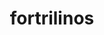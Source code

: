---
title: "fortrilinos"
layout: cache
categories: [package, develop]
meta: {"compilers": ["gcc@=10.3.0", "gcc@=11.4.0", "gcc@=9.4.0", "oneapi@=2024.2.1"], "num_specs": 24, "num_specs_by_stack": {"e4s": 7, "e4s-cray-sles": 2, "e4s-neoverse-v2": 6, "e4s-neoverse_v1": 3, "e4s-oneapi": 5, "e4s-power": 1, "root": 24}, "oss": ["sle_hpc15", "ubuntu20.04", "ubuntu22.04"], "platforms": ["linux"], "stacks": ["e4s", "e4s-cray-sles", "e4s-neoverse-v2", "e4s-neoverse_v1", "e4s-oneapi", "e4s-power", "root"], "targets": ["neoverse_v1", "neoverse_v2", "ppc64le", "x86_64_v3", "x86_64_v4"], "versions": ["2.3.0"]}
spec_details: [{"compiler": "gcc@=10.3.0", "hash": "337kexipkqacytkpn6ab3sssoprwl5k7", "os": "sle_hpc15", "platform": "linux", "size": "-", "stacks": ["e4s-cray-sles", "root"], "tarball": "https://binaries.spack.io/develop/build_cache/linux-sle_hpc15-x86_64_v4/gcc-10.3.0/fortrilinos-2.3.0/linux-sle_hpc15-x86_64_v4-gcc-10.3.0-fortrilinos-2.3.0-337kexipkqacytkpn6ab3sssoprwl5k7.spack", "target": "x86_64_v4", "variants": ["build_system=cmake", "build_type=Release", "generator=make", "~hl", "~ipo", "+shared"], "versions": ["2.3.0"]}, {"compiler": "gcc@=10.3.0", "hash": "4sxflxw5gyjzwskamna3qmp2xscftuko", "os": "sle_hpc15", "platform": "linux", "size": "-", "stacks": ["e4s-cray-sles", "root"], "tarball": "https://binaries.spack.io/develop/build_cache/linux-sle_hpc15-x86_64_v4/gcc-10.3.0/fortrilinos-2.3.0/linux-sle_hpc15-x86_64_v4-gcc-10.3.0-fortrilinos-2.3.0-4sxflxw5gyjzwskamna3qmp2xscftuko.spack", "target": "x86_64_v4", "variants": ["build_system=cmake", "build_type=Release", "generator=make", "~hl", "~ipo", "+shared"], "versions": ["2.3.0"]}, {"compiler": "gcc@=9.4.0", "hash": "ewno2j6umydk7r722ystihv4oj7yy4jo", "os": "ubuntu20.04", "platform": "linux", "size": "-", "stacks": ["e4s-power", "root"], "tarball": "https://binaries.spack.io/develop/build_cache/linux-ubuntu20.04-ppc64le/gcc-9.4.0/fortrilinos-2.3.0/linux-ubuntu20.04-ppc64le-gcc-9.4.0-fortrilinos-2.3.0-ewno2j6umydk7r722ystihv4oj7yy4jo.spack", "target": "ppc64le", "variants": ["build_system=cmake", "build_type=Release", "generator=make", "+hl", "~ipo", "+shared"], "versions": ["2.3.0"]}, {"compiler": "gcc@=11.4.0", "hash": "hwvoixtkyth7easpju5sdgl7q7yel226", "os": "ubuntu22.04", "platform": "linux", "size": "-", "stacks": ["e4s-neoverse_v1", "root"], "tarball": "https://binaries.spack.io/develop/build_cache/linux-ubuntu22.04-neoverse_v1/gcc-11.4.0/fortrilinos-2.3.0/linux-ubuntu22.04-neoverse_v1-gcc-11.4.0-fortrilinos-2.3.0-hwvoixtkyth7easpju5sdgl7q7yel226.spack", "target": "neoverse_v1", "variants": ["build_system=cmake", "build_type=Release", "generator=make", "+hl", "~ipo", "+shared"], "versions": ["2.3.0"]}, {"compiler": "gcc@=11.4.0", "hash": "iob3hul5nfqobepy47qmog6du3jsxisc", "os": "ubuntu22.04", "platform": "linux", "size": "-", "stacks": ["e4s-neoverse_v1", "root"], "tarball": "https://binaries.spack.io/develop/build_cache/linux-ubuntu22.04-neoverse_v1/gcc-11.4.0/fortrilinos-2.3.0/linux-ubuntu22.04-neoverse_v1-gcc-11.4.0-fortrilinos-2.3.0-iob3hul5nfqobepy47qmog6du3jsxisc.spack", "target": "neoverse_v1", "variants": ["build_system=cmake", "build_type=Release", "generator=make", "+hl", "~ipo", "+shared"], "versions": ["2.3.0"]}, {"compiler": "gcc@=11.4.0", "hash": "la74yuom4sf6t63iqpafa7kla6khf4l2", "os": "ubuntu22.04", "platform": "linux", "size": "-", "stacks": ["e4s-neoverse_v1", "root"], "tarball": "https://binaries.spack.io/develop/build_cache/linux-ubuntu22.04-neoverse_v1/gcc-11.4.0/fortrilinos-2.3.0/linux-ubuntu22.04-neoverse_v1-gcc-11.4.0-fortrilinos-2.3.0-la74yuom4sf6t63iqpafa7kla6khf4l2.spack", "target": "neoverse_v1", "variants": ["build_system=cmake", "build_type=Release", "generator=make", "+hl", "~ipo", "+shared"], "versions": ["2.3.0"]}, {"compiler": "gcc@=11.4.0", "hash": "2lyzinqri5rzwkhn4mtsq6y23hsnsehn", "os": "ubuntu22.04", "platform": "linux", "size": "-", "stacks": ["e4s-neoverse-v2", "root"], "tarball": "https://binaries.spack.io/develop/build_cache/linux-ubuntu22.04-neoverse_v2/gcc-11.4.0/fortrilinos-2.3.0/linux-ubuntu22.04-neoverse_v2-gcc-11.4.0-fortrilinos-2.3.0-2lyzinqri5rzwkhn4mtsq6y23hsnsehn.spack", "target": "neoverse_v2", "variants": ["build_system=cmake", "build_type=Release", "generator=make", "+hl", "~ipo", "+shared"], "versions": ["2.3.0"]}, {"compiler": "gcc@=11.4.0", "hash": "4sbwyr6i6qd65ekhr7mcp4s27s3xtg7y", "os": "ubuntu22.04", "platform": "linux", "size": "-", "stacks": ["e4s-neoverse-v2", "root"], "tarball": "https://binaries.spack.io/develop/build_cache/linux-ubuntu22.04-neoverse_v2/gcc-11.4.0/fortrilinos-2.3.0/linux-ubuntu22.04-neoverse_v2-gcc-11.4.0-fortrilinos-2.3.0-4sbwyr6i6qd65ekhr7mcp4s27s3xtg7y.spack", "target": "neoverse_v2", "variants": ["build_system=cmake", "build_type=Release", "generator=make", "+hl", "~ipo", "+shared"], "versions": ["2.3.0"]}, {"compiler": "gcc@=11.4.0", "hash": "6dh24xyagxlwq3llgmd5mkhhydr74pox", "os": "ubuntu22.04", "platform": "linux", "size": "-", "stacks": ["e4s-neoverse-v2", "root"], "tarball": "https://binaries.spack.io/develop/build_cache/linux-ubuntu22.04-neoverse_v2/gcc-11.4.0/fortrilinos-2.3.0/linux-ubuntu22.04-neoverse_v2-gcc-11.4.0-fortrilinos-2.3.0-6dh24xyagxlwq3llgmd5mkhhydr74pox.spack", "target": "neoverse_v2", "variants": ["build_system=cmake", "build_type=Release", "generator=make", "+hl", "~ipo", "+shared"], "versions": ["2.3.0"]}, {"compiler": "gcc@=11.4.0", "hash": "dx5e2bjybn65m77vyi2fzms3gez7nyju", "os": "ubuntu22.04", "platform": "linux", "size": "-", "stacks": ["e4s-neoverse-v2", "root"], "tarball": "https://binaries.spack.io/develop/build_cache/linux-ubuntu22.04-neoverse_v2/gcc-11.4.0/fortrilinos-2.3.0/linux-ubuntu22.04-neoverse_v2-gcc-11.4.0-fortrilinos-2.3.0-dx5e2bjybn65m77vyi2fzms3gez7nyju.spack", "target": "neoverse_v2", "variants": ["build_system=cmake", "build_type=Release", "generator=make", "+hl", "~ipo", "+shared"], "versions": ["2.3.0"]}, {"compiler": "gcc@=11.4.0", "hash": "nbqi2qo2mje3cznx3pss5ekmumsshbgj", "os": "ubuntu22.04", "platform": "linux", "size": "-", "stacks": ["e4s-neoverse-v2", "root"], "tarball": "https://binaries.spack.io/develop/build_cache/linux-ubuntu22.04-neoverse_v2/gcc-11.4.0/fortrilinos-2.3.0/linux-ubuntu22.04-neoverse_v2-gcc-11.4.0-fortrilinos-2.3.0-nbqi2qo2mje3cznx3pss5ekmumsshbgj.spack", "target": "neoverse_v2", "variants": ["build_system=cmake", "build_type=Release", "generator=make", "+hl", "~ipo", "+shared"], "versions": ["2.3.0"]}, {"compiler": "gcc@=11.4.0", "hash": "qxygkafgbbqnqhouzyp6ca4kekcl35zz", "os": "ubuntu22.04", "platform": "linux", "size": "-", "stacks": ["e4s-neoverse-v2", "root"], "tarball": "https://binaries.spack.io/develop/build_cache/linux-ubuntu22.04-neoverse_v2/gcc-11.4.0/fortrilinos-2.3.0/linux-ubuntu22.04-neoverse_v2-gcc-11.4.0-fortrilinos-2.3.0-qxygkafgbbqnqhouzyp6ca4kekcl35zz.spack", "target": "neoverse_v2", "variants": ["build_system=cmake", "build_type=Release", "generator=make", "+hl", "~ipo", "+shared"], "versions": ["2.3.0"]}, {"compiler": "gcc@=11.4.0", "hash": "37kgpnf6lcr46cgxka4jy57vcqrhpm3r", "os": "ubuntu22.04", "platform": "linux", "size": "-", "stacks": ["e4s", "root"], "tarball": "https://binaries.spack.io/develop/build_cache/linux-ubuntu22.04-x86_64_v3/gcc-11.4.0/fortrilinos-2.3.0/linux-ubuntu22.04-x86_64_v3-gcc-11.4.0-fortrilinos-2.3.0-37kgpnf6lcr46cgxka4jy57vcqrhpm3r.spack", "target": "x86_64_v3", "variants": ["build_system=cmake", "build_type=Release", "generator=make", "+hl", "~ipo", "+shared"], "versions": ["2.3.0"]}, {"compiler": "gcc@=11.4.0", "hash": "bwzroa2mpzioxkwcqzd6gipk3xafedm4", "os": "ubuntu22.04", "platform": "linux", "size": "-", "stacks": ["e4s", "root"], "tarball": "https://binaries.spack.io/develop/build_cache/linux-ubuntu22.04-x86_64_v3/gcc-11.4.0/fortrilinos-2.3.0/linux-ubuntu22.04-x86_64_v3-gcc-11.4.0-fortrilinos-2.3.0-bwzroa2mpzioxkwcqzd6gipk3xafedm4.spack", "target": "x86_64_v3", "variants": ["build_system=cmake", "build_type=Release", "generator=make", "+hl", "~ipo", "+shared"], "versions": ["2.3.0"]}, {"compiler": "gcc@=11.4.0", "hash": "chdldbrjhgkqko2eqajpqilkxj2x5frr", "os": "ubuntu22.04", "platform": "linux", "size": "-", "stacks": ["e4s", "root"], "tarball": "https://binaries.spack.io/develop/build_cache/linux-ubuntu22.04-x86_64_v3/gcc-11.4.0/fortrilinos-2.3.0/linux-ubuntu22.04-x86_64_v3-gcc-11.4.0-fortrilinos-2.3.0-chdldbrjhgkqko2eqajpqilkxj2x5frr.spack", "target": "x86_64_v3", "variants": ["build_system=cmake", "build_type=Release", "generator=make", "+hl", "~ipo", "+shared"], "versions": ["2.3.0"]}, {"compiler": "gcc@=11.4.0", "hash": "ljs3vj2psf6mpckmjwhwwl4bh3s3ixwr", "os": "ubuntu22.04", "platform": "linux", "size": "-", "stacks": ["e4s", "root"], "tarball": "https://binaries.spack.io/develop/build_cache/linux-ubuntu22.04-x86_64_v3/gcc-11.4.0/fortrilinos-2.3.0/linux-ubuntu22.04-x86_64_v3-gcc-11.4.0-fortrilinos-2.3.0-ljs3vj2psf6mpckmjwhwwl4bh3s3ixwr.spack", "target": "x86_64_v3", "variants": ["build_system=cmake", "build_type=Release", "generator=make", "+hl", "~ipo", "+shared"], "versions": ["2.3.0"]}, {"compiler": "gcc@=11.4.0", "hash": "qjpcxnhumay5ieeu6k3n6amsw4myxhro", "os": "ubuntu22.04", "platform": "linux", "size": "-", "stacks": ["e4s", "root"], "tarball": "https://binaries.spack.io/develop/build_cache/linux-ubuntu22.04-x86_64_v3/gcc-11.4.0/fortrilinos-2.3.0/linux-ubuntu22.04-x86_64_v3-gcc-11.4.0-fortrilinos-2.3.0-qjpcxnhumay5ieeu6k3n6amsw4myxhro.spack", "target": "x86_64_v3", "variants": ["build_system=cmake", "build_type=Release", "generator=make", "+hl", "~ipo", "+shared"], "versions": ["2.3.0"]}, {"compiler": "gcc@=11.4.0", "hash": "x3jczmlcdmslwr526ft5laktr6yps4gj", "os": "ubuntu22.04", "platform": "linux", "size": "-", "stacks": ["e4s", "root"], "tarball": "https://binaries.spack.io/develop/build_cache/linux-ubuntu22.04-x86_64_v3/gcc-11.4.0/fortrilinos-2.3.0/linux-ubuntu22.04-x86_64_v3-gcc-11.4.0-fortrilinos-2.3.0-x3jczmlcdmslwr526ft5laktr6yps4gj.spack", "target": "x86_64_v3", "variants": ["build_system=cmake", "build_type=Release", "generator=make", "+hl", "~ipo", "+shared"], "versions": ["2.3.0"]}, {"compiler": "gcc@=11.4.0", "hash": "ytcvc2gm2rycvkmqvktdiybkczuzmeqo", "os": "ubuntu22.04", "platform": "linux", "size": "-", "stacks": ["e4s", "root"], "tarball": "https://binaries.spack.io/develop/build_cache/linux-ubuntu22.04-x86_64_v3/gcc-11.4.0/fortrilinos-2.3.0/linux-ubuntu22.04-x86_64_v3-gcc-11.4.0-fortrilinos-2.3.0-ytcvc2gm2rycvkmqvktdiybkczuzmeqo.spack", "target": "x86_64_v3", "variants": ["build_system=cmake", "build_type=Release", "generator=make", "+hl", "~ipo", "+shared"], "versions": ["2.3.0"]}, {"compiler": "oneapi@=2024.2.1", "hash": "cnltrknfai7xmzq5strlap44ke5wflfm", "os": "ubuntu22.04", "platform": "linux", "size": "-", "stacks": ["e4s-oneapi", "root"], "tarball": "https://binaries.spack.io/develop/build_cache/linux-ubuntu22.04-x86_64_v3/oneapi-2024.2.1/fortrilinos-2.3.0/linux-ubuntu22.04-x86_64_v3-oneapi-2024.2.1-fortrilinos-2.3.0-cnltrknfai7xmzq5strlap44ke5wflfm.spack", "target": "x86_64_v3", "variants": ["build_system=cmake", "build_type=Release", "generator=make", "+hl", "~ipo", "+shared"], "versions": ["2.3.0"]}, {"compiler": "oneapi@=2024.2.1", "hash": "cszuuscrkxabkvfiwo7iotx65idg37st", "os": "ubuntu22.04", "platform": "linux", "size": "-", "stacks": ["e4s-oneapi", "root"], "tarball": "https://binaries.spack.io/develop/build_cache/linux-ubuntu22.04-x86_64_v3/oneapi-2024.2.1/fortrilinos-2.3.0/linux-ubuntu22.04-x86_64_v3-oneapi-2024.2.1-fortrilinos-2.3.0-cszuuscrkxabkvfiwo7iotx65idg37st.spack", "target": "x86_64_v3", "variants": ["build_system=cmake", "build_type=Release", "generator=make", "+hl", "~ipo", "+shared"], "versions": ["2.3.0"]}, {"compiler": "oneapi@=2024.2.1", "hash": "ixyar2equ4p6njglzzgmgvfrldxcrajs", "os": "ubuntu22.04", "platform": "linux", "size": "-", "stacks": ["e4s-oneapi", "root"], "tarball": "https://binaries.spack.io/develop/build_cache/linux-ubuntu22.04-x86_64_v3/oneapi-2024.2.1/fortrilinos-2.3.0/linux-ubuntu22.04-x86_64_v3-oneapi-2024.2.1-fortrilinos-2.3.0-ixyar2equ4p6njglzzgmgvfrldxcrajs.spack", "target": "x86_64_v3", "variants": ["build_system=cmake", "build_type=Release", "generator=make", "+hl", "~ipo", "+shared"], "versions": ["2.3.0"]}, {"compiler": "oneapi@=2024.2.1", "hash": "l6kejdd3opvcy7euhtpwqc3y2dvucrvm", "os": "ubuntu22.04", "platform": "linux", "size": "-", "stacks": ["e4s-oneapi", "root"], "tarball": "https://binaries.spack.io/develop/build_cache/linux-ubuntu22.04-x86_64_v3/oneapi-2024.2.1/fortrilinos-2.3.0/linux-ubuntu22.04-x86_64_v3-oneapi-2024.2.1-fortrilinos-2.3.0-l6kejdd3opvcy7euhtpwqc3y2dvucrvm.spack", "target": "x86_64_v3", "variants": ["build_system=cmake", "build_type=Release", "generator=make", "+hl", "~ipo", "+shared"], "versions": ["2.3.0"]}, {"compiler": "oneapi@=2024.2.1", "hash": "pqqanspq4cw32xuhtz2zejiiweku6hbm", "os": "ubuntu22.04", "platform": "linux", "size": "-", "stacks": ["e4s-oneapi", "root"], "tarball": "https://binaries.spack.io/develop/build_cache/linux-ubuntu22.04-x86_64_v3/oneapi-2024.2.1/fortrilinos-2.3.0/linux-ubuntu22.04-x86_64_v3-oneapi-2024.2.1-fortrilinos-2.3.0-pqqanspq4cw32xuhtz2zejiiweku6hbm.spack", "target": "x86_64_v3", "variants": ["build_system=cmake", "build_type=Release", "generator=make", "+hl", "~ipo", "+shared"], "versions": ["2.3.0"]}]
---